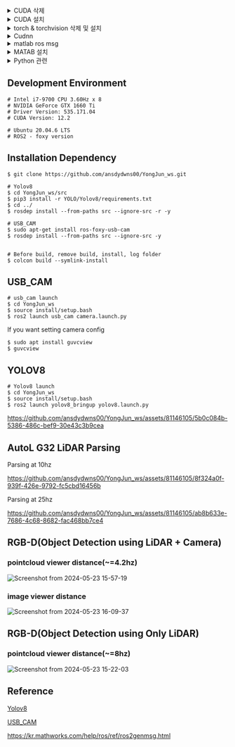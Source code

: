 <details>
	<summary>CUDA 삭제</summary>
  	<div markdown="1">
	
	CUDA 삭제

	$ sudo rm -rf /usr/local/cuda*
		
	$ sudo apt-get --purge remove 'cuda*'
		
	$ sudo apt-get autoremove --purge 'cuda*'
	

	
	제거 확인
	
	$ sudo dpkg -l|grep cuda
			
	# 만약 설치된게 남았다면:
	$ sudo apt-get remove --purge 남은 찌꺼기 이름
	



	이후 재부팅
	
	$ sudo reboot
	

</details> 


<details>
	<summary>CUDA 설치</summary>
  	<div markdown="1">
	
	CUDA 설치

 	# 해당 링크에 접속하여 본인 driver에 맞는 cuda 버전 확인
 	https://developer.nvidia.com/cuda-toolkit-archive

	# 해당 사이트 참고
	https://honbul.tistory.com/41

 	# CUDA 버전 확인
 	/usr/local/cuda-버전/bin/nvcc -V
</details> 

<details>
	<summary>torch & torchvision 삭제 및 설치</summary>
  	<div markdown="1">
	
	torch & torchvision 삭제
 	$ pip uninstall torch torchvision

	torch & torchvision 설치(아래 링크 참고)
	https://pytorch.org/get-started/locally/

 	# 버전 확인
  	python3 -c "import torch; print(torch.__version__)"
  	python3 -c "import torchvision; print(torchvision.__version__)"

</details> 

<details>
	<summary>Cudnn</summary>
  	<div markdown="1">
	

	Cudnn 설치(아래 링크 참고)
	https://hjh1023.tistory.com/59

 	cudnn 버전 확인
 	# cuDNN 8.x.x 이전 버전
	cat /usr/local/cuda/include/cudnn.h | grep CUDNN_MAJOR -A 2

	# cuDNN 8.x.x 이후 버전
	cat /usr/local/cuda/include/cudnn_version.h | grep CUDNN_MAJOR -A 2

</details> 

<details>
	<summary>matlab ros msg</summary>
  	<div markdown="1">
	

 	# Matlab에 존재하는 ros2 msg list
	>> ros2 msg list

 	# 만약 Matlab에 원하는 ros2 msg가 없을경우 따로 build 해줘야 함
  	# build 하기 원하는 ros2 msg가 포함되어 있는 폴더의 경로로 이동 후 아래 명령어 실행
   	>> ros2genmsg(pwd)	

</details> 

<details>
	<summary>MATAB 설치</summary>
  	<div markdown="1">
	
	# sudo apt install python3.10 && sudo apt install python3.10-venv
 		

</details> 


<details>
	<summary>Python 관련</summary>
  	<div markdown="1">

 	ubuntu의 경우 여러 버전의 같은 소프트웨어가 설치되었을 경우, update-alternatives를 이용하여 버전 관리 가능

   	# 현재 alternatives에 등록된 python의 리스트 확인(등록된 python이 없을 경우 오류 출력됨) 
    	# sudo update-alternatives --list python3

 	# python 등록 
  	# sudo update-alternatives --install /usr/bin/python python /usr/bin/python3.x 1
   	# sudo update-alternatives --install /usr/bin/python python /usr/bin/python3.x 2
   
     	# 등록된 python을 선택 
	# sudo update-alternatives --config python3
 		

</details> 




## Development Environment 
```
# Intel i7-9700 CPU 3.60Hz x 8
# NVIDIA GeForce GTX 1660 Ti
# Driver Version: 535.171.04
# CUDA Version: 12.2

# Ubuntu 20.04.6 LTS 
# ROS2 - foxy version
```


## Installation Dependency
```
$ git clone https://github.com/ansdydwns00/YongJun_ws.git

# Yolov8
$ cd YongJun_ws/src
$ pip3 install -r YOLO/Yolov8/requirements.txt
$ cd ../
$ rosdep install --from-paths src --ignore-src -r -y

# USB_CAM
$ sudo apt-get install ros-foxy-usb-cam
$ rosdep install --from-paths src --ignore-src -y


# Before build, remove build, install, log folder
$ colcon build --symlink-install 
```



## USB_CAM
```
# usb_cam launch
$ cd YongJun_ws
$ source install/setup.bash
$ ros2 launch usb_cam camera.launch.py

```


If you want setting camera config
```
$ sudo apt install guvcview
$ guvcview
```

## YOLOV8
```
# Yolov8 launch
$ cd YongJun_ws
$ source install/setup.bash
$ ros2 launch yolov8_bringup yolov8.launch.py

```





https://github.com/ansdydwns00/YongJun_ws/assets/81146105/5b0c084b-5386-486c-bef9-30e43c3b9cea






## AutoL G32 LiDAR Parsing

Parsing at 10hz




https://github.com/ansdydwns00/YongJun_ws/assets/81146105/8f324a0f-939f-426e-9792-fc5cbd16456b





Parsing at 25hz




https://github.com/ansdydwns00/YongJun_ws/assets/81146105/ab8b633e-7686-4c68-8682-fac468bb7ce4





## RGB-D(Object Detection using LiDAR + Camera)

### pointcloud viewer distance(~=4.2hz)

![Screenshot from 2024-05-23 15-57-19](https://github.com/ansdydwns00/YongJun_ws/assets/81146105/17cce61c-d360-4737-9ea5-0791b377121d)



### image viewer distance

![Screenshot from 2024-05-23 16-09-37](https://github.com/ansdydwns00/YongJun_ws/assets/81146105/bf34853c-2df1-4bd7-90d7-49a6e727e881)





## RGB-D(Object Detection using Only LiDAR)

### pointcloud viewer distance(~=8hz)


![Screenshot from 2024-05-23 15-22-03](https://github.com/ansdydwns00/YongJun_ws/assets/81146105/c44e3af3-99c7-4aff-9b88-10892f42fd5e)













## Reference
[Yolov8](https://github.com/kirkfreire/yolov8_ros2) 


[USB_CAM](https://github.com/ros-drivers/usb_cam)

https://kr.mathworks.com/help/ros/ref/ros2genmsg.html
